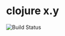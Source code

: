# clojure x.y

![Build Status](https://travis-ci.org/cyber-dojo-languages/clojure-x.y.svg?branch=master)
